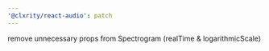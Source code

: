 ```yaml
---
'@clxrity/react-audio': patch
---
```


remove unnecessary props from Spectrogram (realTime & logarithmicScale)
